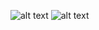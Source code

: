 ![alt text](https://github.com/MobileRoboticsSkoltech/bandeja-platform/blob/main/Schemes/Chassis.png)
![alt text](https://github.com/MobileRoboticsSkoltech/bandeja-platform/blob/main/Schemes/CameraMount.png)
